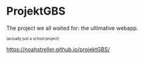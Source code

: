 # ProjektGBS

The project we all waited for: the ultimative webapp.

<sup><sup>(actually just a school project)</sup></sup>


https://noahstreller.github.io/projektGBS/
